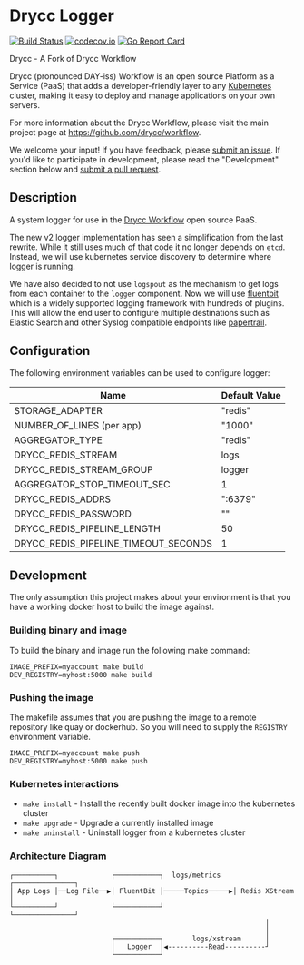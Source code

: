 
# Drycc Logger
[![Build Status](https://woodpecker.drycc.cc/api/badges/drycc/logger/status.svg)](https://woodpecker.drycc.cc/drycc/logger)
[![codecov.io](https://codecov.io/github/drycc/logger/coverage.svg?branch=main)](https://codecov.io/github/drycc/logger?branch=main)
[![Go Report Card](https://goreportcard.com/badge/github.com/drycc/logger)](https://goreportcard.com/report/github.com/drycc/logger)

Drycc - A Fork of Drycc Workflow

Drycc (pronounced DAY-iss) Workflow is an open source Platform as a Service (PaaS) that adds a developer-friendly layer to any [Kubernetes](http://kubernetes.io) cluster, making it easy to deploy and manage applications on your own servers.

For more information about the Drycc Workflow, please visit the main project page at https://github.com/drycc/workflow.

We welcome your input! If you have feedback, please [submit an issue][issues]. If you'd like to participate in development, please read the "Development" section below and [submit a pull request][prs].

## Description
A system logger for use in the [Drycc Workflow](https://drycc.com/workflow/) open source PaaS.

The new v2 logger implementation has seen a simplification from the last rewrite. While it still uses much of that code it no longer depends on `etcd`. Instead, we will use kubernetes service discovery to determine where logger is running.

We have also decided to not use `logspout` as the mechanism to get logs from each container to the `logger` component. Now we will use [fluentbit](https://fluentbit.io) which is a widely supported logging framework with hundreds of plugins. This will allow the end user to configure multiple destinations such as Elastic Search and other Syslog compatible endpoints like [papertrail](http://papertrailapp.com).

## Configuration
The following environment variables can be used to configure logger:

| Name                                   | Default Value |
|----------------------------------------|---------------|
| STORAGE_ADAPTER                        | "redis"       |
| NUMBER_OF_LINES (per app)              | "1000"        |
| AGGREGATOR_TYPE                        | "redis"       |
| DRYCC_REDIS_STREAM                     | logs          |
| DRYCC_REDIS_STREAM_GROUP               | logger        |
| AGGREGATOR_STOP_TIMEOUT_SEC            | 1             |
| DRYCC_REDIS_ADDRS                      | ":6379"       |
| DRYCC_REDIS_PASSWORD                   | ""            |
| DRYCC_REDIS_PIPELINE_LENGTH            | 50            |
| DRYCC_REDIS_PIPELINE_TIMEOUT_SECONDS   | 1             |

## Development
The only assumption this project makes about your environment is that you have a working docker host to build the image against.

### Building binary and image
To build the binary and image run the following make command:

```console
IMAGE_PREFIX=myaccount make build
DEV_REGISTRY=myhost:5000 make build
```

### Pushing the image
The makefile assumes that you are pushing the image to a remote repository like quay or dockerhub. So you will need to supply the `REGISTRY` environment variable.

```console
IMAGE_PREFIX=myaccount make push
DEV_REGISTRY=myhost:5000 make push
```

### Kubernetes interactions
* `make install` - Install the recently built docker image into the kubernetes cluster
* `make upgrade` - Upgrade a currently installed image
* `make uninstall` - Uninstall logger from a kubernetes cluster

### Architecture Diagram

```
┌──────────┐             ┌───────────┐  logs/metrics   ┌───────────────┐
│ App Logs │──Log File──▶│ FluentBit │─────Topics─────▶│ Redis XStream │
└──────────┘             └───────────┘                 └───────────────┘
                                                               │
                                                               │
                         ┌───────────┐       logs/xstream      │
                         │   Logger  │◀----------Read----------┘
                         └───────────┘
```

[issues]: https://github.com/drycc/logger/issues
[prs]: https://github.com/drycc/logger/pulls
[workflow]: https://github.com/drycc/workflow

